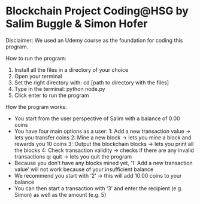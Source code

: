 Blockchain Project Coding@HSG by Salim Buggle & Simon Hofer
==============================================================
Disclaimer: We used an Udemy course as the foundation for coding this program.

How to run the program:
1. Install all the files in a directory of your choice
2. Open your terminal
3. Set the right directory with: cd [path to directory with the files]
4. Type in the terminal: python node.py
5. Click enter to run the program

How the program works:
- You start from the user perspective of Salim with a balance of 0.00 coins
- You have four main options as a user:
	1: Add a new transaction value -> lets you transfer coins
	2: Mine a new block -> lets you mine a block and rewards you 10 coins
	3: Output the blockchain blocks -> lets you print all the blocks
	4: Check transaction validity -> checks if there are any invalid transactions
	q: quit -> lets you quit the program
- Because you don’t have any blocks mined yet, ‘1: Add a new transaction value’ will not work because of your insufficient balance
- We recommend you start with ‘2’ -> this will add 10.00 coins to your balance
- You can then start a transaction with ‘3’ and enter the recipient (e.g. Simon) as well as the amount (e.g. 5)